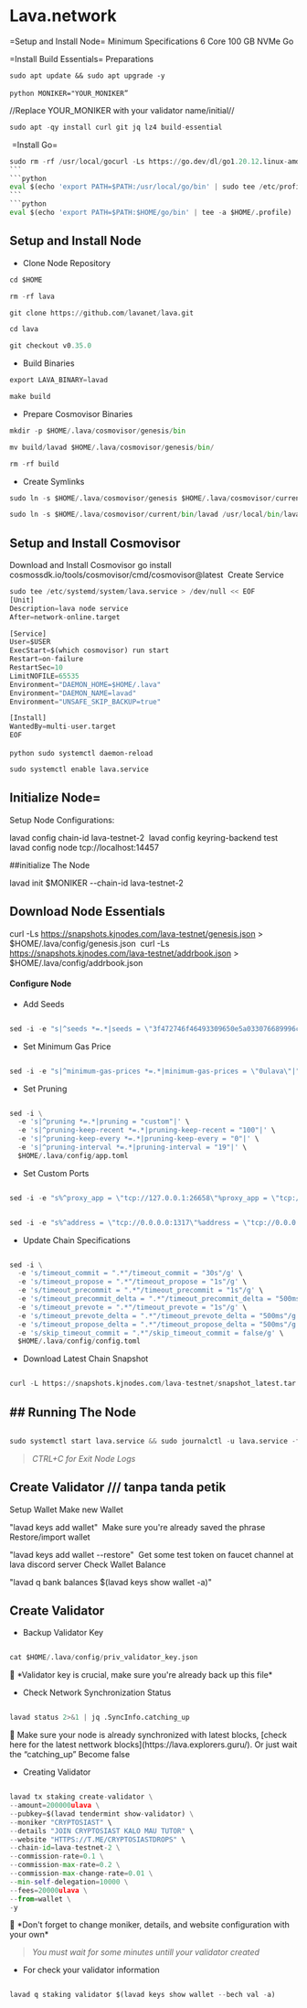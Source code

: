# Lava.network

=Setup and Install Node=
Minimum Specifications
6 Core
100 GB NVMe
Go

=Install Build Essentials=
Preparations
```pyhton
sudo apt update && sudo apt upgrade -y
```
​```python
MONIKER="YOUR_MONIKER”
​```

//Replace YOUR_MONIKER with your validator name/initial//

```python
sudo apt -qy install curl git jq lz4 build-essential
```
​
=Install Go=

```python
sudo rm -rf /usr/local/gocurl -Ls https://go.dev/dl/go1.20.12.linux-amd64.tar.gz | sudo tar -xzf - -C /usr/local
​```
```python
eval $(echo 'export PATH=$PATH:/usr/local/go/bin' | sudo tee /etc/profile.d/golang.sh)
​```
```python
eval $(echo 'export PATH=$PATH:$HOME/go/bin' | tee -a $HOME/.profile)
```

## Setup and Install Node

- Clone Node Repository

```python
cd $HOME
```

```python
rm -rf lava
```

```python
git clone https://github.com/lavanet/lava.git
```

```python
cd lava
```

```python
git checkout v0.35.0
```

- Build Binaries

```python
export LAVA_BINARY=lavad
```

```python
make build
```

- Prepare Cosmovisor Binaries

```python
mkdir -p $HOME/.lava/cosmovisor/genesis/bin
```

```python
mv build/lavad $HOME/.lava/cosmovisor/genesis/bin/
```

```python
rm -rf build
```

- Create Symlinks

```python
sudo ln -s $HOME/.lava/cosmovisor/genesis $HOME/.lava/cosmovisor/current -f
```

```python
sudo ln -s $HOME/.lava/cosmovisor/current/bin/lavad /usr/local/bin/lavad -f
```


## Setup and Install Cosmovisor
Download and Install Cosmovisor
go install cosmossdk.io/tools/cosmovisor/cmd/cosmovisor@latest
​
Create Service
```python
sudo tee /etc/systemd/system/lava.service > /dev/null << EOF
[Unit]
Description=lava node service
After=network-online.target

[Service]
User=$USER
ExecStart=$(which cosmovisor) run start
Restart=on-failure
RestartSec=10
LimitNOFILE=65535
Environment="DAEMON_HOME=$HOME/.lava"
Environment="DAEMON_NAME=lavad"
Environment="UNSAFE_SKIP_BACKUP=true"

[Install]
WantedBy=multi-user.target
EOF

```

​```python
sudo systemctl daemon-reload
​```

```python
sudo systemctl enable lava.service
```

## Initialize Node=
Setup Node Configurations:

lavad config chain-id lava-testnet-2
​
lavad config keyring-backend test
​
lavad config node tcp://localhost:14457

##initialize The Node

lavad init $MONIKER --chain-id lava-testnet-2


## Download Node Essentials
curl -Ls https://snapshots.kjnodes.com/lava-testnet/genesis.json > $HOME/.lava/config/genesis.json
​
curl -Ls https://snapshots.kjnodes.com/lava-testnet/addrbook.json > $HOME/.lava/config/addrbook.json

#### Configure Node

- Add Seeds

```python

sed -i -e "s|^seeds *=.*|seeds = \"3f472746f46493309650e5a033076689996c8881@lava-testnet.rpc.kjnodes.com:14459\"|" $HOME/.lava/config/config.toml

```

- Set Minimum Gas Price

```python

sed -i -e "s|^minimum-gas-prices *=.*|minimum-gas-prices = \"0ulava\"|" $HOME/.lava/config/app.toml

```

- Set Pruning

```python

sed -i \
  -e 's|^pruning *=.*|pruning = "custom"|' \
  -e 's|^pruning-keep-recent *=.*|pruning-keep-recent = "100"|' \
  -e 's|^pruning-keep-every *=.*|pruning-keep-every = "0"|' \
  -e 's|^pruning-interval *=.*|pruning-interval = "19"|' \
  $HOME/.lava/config/app.toml

```

- Set Custom Ports

```python

sed -i -e "s%^proxy_app = \"tcp://127.0.0.1:26658\"%proxy_app = \"tcp://127.0.0.1:14458\"%; s%^laddr = \"tcp://127.0.0.1:26657\"%laddr = \"tcp://127.0.0.1:14457\"%; s%^pprof_laddr = \"localhost:6060\"%pprof_laddr = \"localhost:14460\"%; s%^laddr = \"tcp://0.0.0.0:26656\"%laddr = \"tcp://0.0.0.0:14456\"%; s%^prometheus_listen_addr = \":26660\"%prometheus_listen_addr = \":14466\"%" $HOME/.lava/config/config.toml

```

```python

sed -i -e "s%^address = \"tcp://0.0.0.0:1317\"%address = \"tcp://0.0.0.0:14417\"%; s%^address = \":8080\"%address = \":14480\"%; s%^address = \"0.0.0.0:9090\"%address = \"0.0.0.0:14490\"%; s%^address = \"0.0.0.0:9091\"%address = \"0.0.0.0:14491\"%; s%:8545%:14445%; s%:8546%:14446%; s%:6065%:14465%" $HOME/.lava/config/app.toml

```

- Update Chain Specifications

```python

sed -i \
  -e 's/timeout_commit = ".*"/timeout_commit = "30s"/g' \
  -e 's/timeout_propose = ".*"/timeout_propose = "1s"/g' \
  -e 's/timeout_precommit = ".*"/timeout_precommit = "1s"/g' \
  -e 's/timeout_precommit_delta = ".*"/timeout_precommit_delta = "500ms"/g' \
  -e 's/timeout_prevote = ".*"/timeout_prevote = "1s"/g' \
  -e 's/timeout_prevote_delta = ".*"/timeout_prevote_delta = "500ms"/g' \
  -e 's/timeout_propose_delta = ".*"/timeout_propose_delta = "500ms"/g' \
  -e 's/skip_timeout_commit = ".*"/skip_timeout_commit = false/g' \
  $HOME/.lava/config/config.toml

```

- Download Latest Chain Snapshot

```python

curl -L https://snapshots.kjnodes.com/lava-testnet/snapshot_latest.tar.lz4 | tar -Ilz4 -xf - -C $HOME/.lava[[ -f $HOME/.lava/data/upgrade-info.json ]] && cp $HOME/.lava/data/upgrade-info.json $HOME/.lava/cosmovisor/genesis/upgrade-info.json

```

## ## Running The Node

```python

sudo systemctl start lava.service && sudo journalctl -u lava.service -f --no-hostname -o cat

```

> *CTRL+C for Exit Node Logs*

## Create Validator /// tanpa tanda petik
Setup Wallet
Make new Wallet

"lavad keys add wallet"
​
Make sure you're already saved the phrase
Restore/import wallet

"lavad keys add wallet --restore"
​
Get some test token on faucet channel at lava discord server
Check Wallet Balance

"lavad q bank balances $(lavad keys show wallet -a)"

## Create Validator

- Backup Validator Key

```python

cat $HOME/.lava/config/priv_validator_key.json

```

<aside>
📌 *Validator key is crucial, make sure you're already back up this file*

</aside>

- Check Network Synchronization Status

```python

lavad status 2>&1 | jq .SyncInfo.catching_up

```

<aside>
📌 Make sure your node is already synchronized with latest blocks, [check here for the latest nettwork blocks](https://lava.explorers.guru/). Or just wait the “catching_up” Become false

</aside>

- Creating Validator

```python

lavad tx staking create-validator \
--amount=200000ulava \
--pubkey=$(lavad tendermint show-validator) \
--moniker "CRYPTOSIAST" \
--details "JOIN CRYPTOSIAST KALO MAU TUTOR" \
--website "HTTPS://T.ME/CRYPTOSIASTDROPS" \
--chain-id=lava-testnet-2 \
--commission-rate=0.1 \
--commission-max-rate=0.2 \
--commission-max-change-rate=0.01 \
--min-self-delegation=10000 \
--fees=20000ulava \
--from=wallet \
-y

```

<aside>
📌 *Don't forget to change moniker, details, and website configuration with your own*

</aside>

> *You must wait for some minutes untill your validator created*
> 
- For check your validator information

```python

lavad q staking validator $(lavad keys show wallet --bech val -a)

```

#
